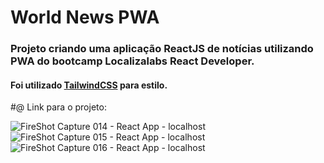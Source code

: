 # World News PWA

### Projeto criando uma aplicação ReactJS de notícias utilizando PWA do bootcamp Localizalabs React Developer.

#### Foi utilizado <a href="https://tailwindcss.com/">TailwindCSS</a> para estilo.

#@ Link para o projeto: 

![FireShot Capture 014 - React App - localhost](https://user-images.githubusercontent.com/257941/128098442-de98979b-a60f-44c0-bed7-0edd362bff3a.png)
![FireShot Capture 015 - React App - localhost](https://user-images.githubusercontent.com/257941/128098450-9f47da0b-9f0b-4e8f-a9b7-08304a43ad15.png)
![FireShot Capture 016 - React App - localhost](https://user-images.githubusercontent.com/257941/128098456-f41acc3d-7665-433f-a258-e9c2a79f9d40.png)

